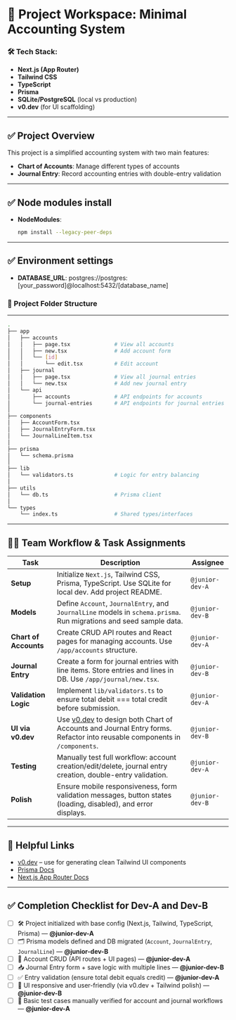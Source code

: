 # 📘 Project Workspace: Minimal Accounting System

### 🛠 Tech Stack:

- **Next.js (App Router)**
- **Tailwind CSS**
- **TypeScript**
- **Prisma**
- **SQLite/PostgreSQL** (local vs production)
- **v0.dev** (for UI scaffolding)

---

## ✅ Project Overview

This project is a simplified accounting system with two main features:

- **Chart of Accounts**: Manage different types of accounts
- **Journal Entry**: Record accounting entries with double-entry validation

---

## ✅ Node modules install

- **NodeModules**:

  ```bash
  npm install --legacy-peer-deps

  ```

---

## ✅ Environment settings

- **DATABASE_URL**:
  postgres://postgres:[your_password]@localhost:5432/[database_name]

### 📁 Project Folder Structure

---

```bash
.
├── app
│   ├── accounts
│   │   ├── page.tsx              # View all accounts
│   │   ├── new.tsx               # Add account form
│   │   └── [id]
│   │       └── edit.tsx          # Edit account
│   ├── journal
│   │   ├── page.tsx              # View all journal entries
│   │   └── new.tsx               # Add new journal entry
│   └── api
│       ├── accounts              # API endpoints for accounts
│       └── journal-entries       # API endpoints for journal entries
│
├── components
│   ├── AccountForm.tsx
│   ├── JournalEntryForm.tsx
│   └── JournalLineItem.tsx
│
├── prisma
│   └── schema.prisma
│
├── lib
│   └── validators.ts             # Logic for entry balancing
│
├── utils
│   └── db.ts                     # Prisma client
│
└── types
    └── index.ts                  # Shared types/interfaces
```

---

## 👨‍💻 Team Workflow & Task Assignments

| Task                  | Description                                                                                                                                | Assignee        |
| --------------------- | ------------------------------------------------------------------------------------------------------------------------------------------ | --------------- |
| **Setup**             | Initialize `Next.js`, Tailwind CSS, Prisma, TypeScript. Use SQLite for local dev. Add project README.                                      | `@junior-dev-A` |
| **Models**            | Define `Account`, `JournalEntry`, and `JournalLine` models in `schema.prisma`. Run migrations and seed sample data.                        | `@junior-dev-B` |
| **Chart of Accounts** | Create CRUD API routes and React pages for managing accounts. Use `/app/accounts` structure.                                               | `@junior-dev-A` |
| **Journal Entry**     | Create a form for journal entries with line items. Store entries and lines in DB. Use `/app/journal/new.tsx`.                              | `@junior-dev-B` |
| **Validation Logic**  | Implement `lib/validators.ts` to ensure total debit === total credit before submission.                                                    | `@junior-dev-A` |
| **UI via v0.dev**     | Use [v0.dev](https://v0.dev) to design both Chart of Accounts and Journal Entry forms. Refactor into reusable components in `/components`. | `@junior-dev-B` |
| **Testing**           | Manually test full workflow: account creation/edit/delete, journal entry creation, double-entry validation.                                | `@junior-dev-A` |
| **Polish**            | Ensure mobile responsiveness, form validation messages, button states (loading, disabled), and error displays.                             | `@junior-dev-B` |

---

## 🔗 Helpful Links

- [v0.dev](https://v0.dev) – use for generating clean Tailwind UI components
- [Prisma Docs](https://www.prisma.io/docs)
- [Next.js App Router Docs](https://nextjs.org/docs/app/building-your-application/routing)

---

## ✅ Completion Checklist for Dev-A and Dev-B

- [ ] 🛠 Project initialized with base config (Next.js, Tailwind, TypeScript,
      Prisma) — **@junior-dev-A**
- [ ] 🗂 Prisma models defined and DB migrated (`Account`, `JournalEntry`,
      `JournalLine`) — **@junior-dev-B**
- [ ] 🧾 Account CRUD (API routes + UI pages) — **@junior-dev-A**
- [ ] 📥 Journal Entry form + save logic with multiple lines — **@junior-dev-B**
- [ ] ✅ Entry validation (ensure total debit equals credit) — **@junior-dev-A**
- [ ] 🎨 UI responsive and user-friendly (via v0.dev + Tailwind polish) —
      **@junior-dev-B**
- [ ] 🧪 Basic test cases manually verified for account and journal workflows —
      **@junior-dev-A**
